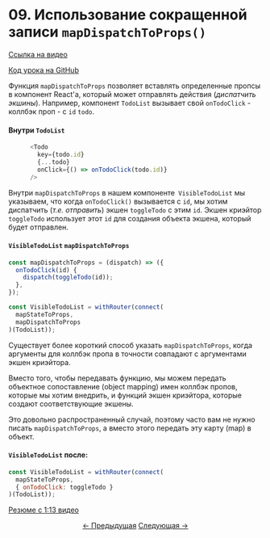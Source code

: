 # 09. Использование сокращенной записи `mapDispatchToProps()`
[Ссылка на видео](https://egghead.io/lessons/javascript-redux-using-mapdispatchtoprops-shorthand-notation)

[Код урока на GitHub](https://github.com/gaearon/todos/tree/09-using-mapdispatchtoprops-shorthand-notation)

Функция `mapDispatchToProps` позволяет вставлять определенные пропсы в компонент React'а, который может отправлять действия (_диспатчить экшины_). Например, компонент `TodoList` вызывает свой `onTodoClick` - коллбэк проп -  с `id` `todo`.

#### Внутри `TodoList`
```javascript
      <Todo
        key={todo.id}
        {...todo}
        onClick={() => onTodoClick(todo.id)}
      />
```

Внутри `mapDispatchToProps` в нашем компоненте` VisibleTodoList` мы указываем, что когда `onTodoClick()` вызывается с `id`, мы хотим диспатчить (_т.е. отправить_) экшен `toggleTodo` с этим `id`. Экшен криэйтор `toggleTodo` использует этот `id` для создания объекта экшена, который будет отправлен.

#### `VisibleTodoList` `mapDispatchToProps`
```javascript
const mapDispatchToProps = (dispatch) => ({
  onTodoClick(id) {
    dispatch(toggleTodo(id));
  },
});

const VisibleTodoList = withRouter(connect(
  mapStateToProps,
  mapDispatchToProps
)(TodoList));
```

Существует более короткий способ указать `mapDispatchToProps`, когда аргументы для коллбэк пропа в точности совпадают с аргументами экшен криэйтора.

Вместо того, чтобы передавать функцию, мы можем передать объектное сопоставление (object mapping) имен коллбэк пропов, которые мы хотим внедрить, и функций экшен криэйтора, которые создают соответствующие экшены.

Это довольно распространенный случай, поэтому часто вам не нужно писать `mapDispatchToProps`, а вместо этого передать эту карту (map) в объект.

#### `VisibleTodoList` после:
```javascript
const VisibleTodoList = withRouter(connect(
  mapStateToProps,
  { onTodoClick: toggleTodo }
)(TodoList));
```

[Резюме с 1:13 видео](https://egghead.io/lessons/javascript-redux-using-mapdispatchtoprops-shorthand-notation)

<p align="center">
<a href="./08-Using_withRouter_to_Inject_the_Params_into_Connected_Components.md"><- Предыдущая</a>
<a href="./10-Colocating_Selectors_with_Reducers.md">Следующая -></a>
</p>
